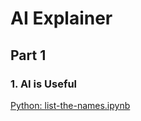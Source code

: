 # AI Explainer 

## Part 1

### 1. AI is Useful
[Python: list-the-names.ipynb](/examples/python/list-the-names.ipynb)